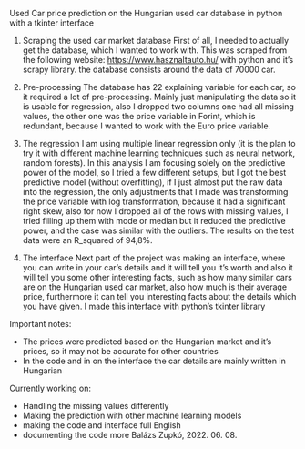Used Car price prediction on the Hungarian used car database in python with a tkinter interface

1.	Scraping the used car market database
First of all, I needed to actually get the database, which I wanted to work with. This was scraped from the following website: https://www.hasznaltauto.hu/  with python and it’s scrapy library. 
the database consists around the data of 70000 car. 

2.	Pre-processing
The database has 22 explaining variable for each car, so it required a lot of pre-processing. Mainly just manipulating the data so it is usable for regression, also I dropped two columns one had all missing values, the other one was the price variable in Forint, which is redundant, because I wanted to work with the Euro price variable.

3.	 The regression
I am using multiple linear regression only (it is the plan to try it with different machine learning techniques such as neural network, random forests). In this analysis I am focusing solely on the predictive power of the model, so I tried a few different setups, but I got the best predictive model (without overfitting), if I just almost put the raw data into the regression, the only adjustments that I made was transforming the price variable with log transformation, because it had a significant right skew, also for now I dropped all of the rows with missing values, I tried filling up them with mode or median but it reduced the predictive power, and the case was similar with  the outliers. 
The results on the test data were an R_squared of 94,8%.

4.	The interface
Next part of the project was making an interface, where you can write in your car’s details and it will tell you it’s worth and also it will tell you some other interesting facts, such as how many similar cars are on the Hungarian used car market, also how much is their average price, furthermore it can tell you interesting facts about the details which you have given.
I made this interface with python’s tkinter library

Important notes:
-	The prices were predicted based on the Hungarian market and it’s prices, so it may not be accurate for other countries
-	In the code and in on the interface the car details are mainly written in Hungarian 

Currently working on:
-	Handling the missing values differently
-	Making the prediction with other machine learning models
-	making the code and interface full English
-	documenting the code more
Balázs Zupkó, 2022. 06. 08.
